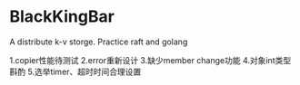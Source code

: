 # BlackKingBar
A distribute k-v storge.
Practice raft and golang

1.copier性能待测试
2.error重新设计
3.缺少member change功能
4.对象int类型斟酌
5.选举timer、超时时间合理设置
